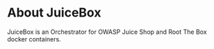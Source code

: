 # About JuiceBox
JuiceBox is an Orchestrator for OWASP Juice Shop and Root The Box docker containers.